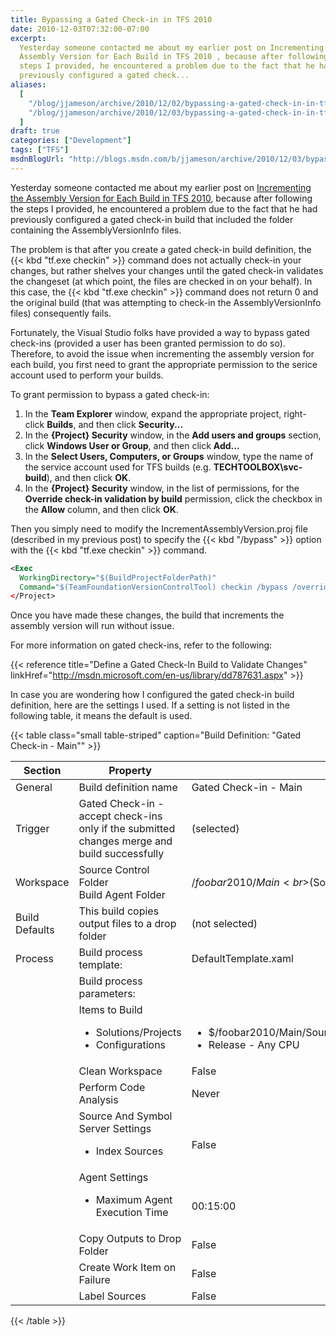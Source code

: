 ```yaml
---
title: Bypassing a Gated Check-in in TFS 2010
date: 2010-12-03T07:32:00-07:00
excerpt:
  Yesterday someone contacted me about my earlier post on Incrementing the
  Assembly Version for Each Build in TFS 2010 , because after following the
  steps I provided, he encountered a problem due to the fact that he had
  previously configured a gated check...
aliases:
  [
    "/blog/jjameson/archive/2010/12/02/bypassing-a-gated-check-in-in-tfs-2010.aspx",
    "/blog/jjameson/archive/2010/12/03/bypassing-a-gated-check-in-in-tfs-2010.aspx",
  ]
draft: true
categories: ["Development"]
tags: ["TFS"]
msdnBlogUrl: "http://blogs.msdn.com/b/jjameson/archive/2010/12/03/bypassing-a-gated-check-in-in-tfs-2010.aspx"
---
```


Yesterday someone contacted me about my earlier post on
[Incrementing the Assembly Version for Each Build in TFS 2010](/blog/jjameson/2010/11/29/incrementing-the-assembly-version-for-each-build-in-tfs-2010),
because after following the steps I provided, he encountered a problem due to
the fact that he had previously configured a gated check-in build that included
the folder containing the AssemblyVersionInfo files.

The problem is that after you create a gated check-in build definition, the {{<
kbd "tf.exe checkin" >}} command does not actually check-in your changes, but
rather shelves your changes until the gated check-in validates the changeset (at
which point, the files are checked in on your behalf). In this case, the {{< kbd
"tf.exe checkin" >}} command does not return 0 and the original build (that was
attempting to check-in the AssemblyVersionInfo files) consequently fails.

Fortunately, the Visual Studio folks have provided a way to bypass gated
check-ins (provided a user has been granted permission to do so). Therefore, to
avoid the issue when incrementing the assembly version for each build, you first
need to grant the appropriate permission to the serice account used to perform
your builds.

To grant permission to bypass a gated check-in:

1. In the **Team Explorer** window, expand the appropriate project, right-click
   **Builds**, and then click **Security...**
2. In the **{Project} Security** window, in the **Add users and groups**
   section, click **Windows User or Group**, and then click **Add...**
3. In the **Select Users, Computers, or Groups** window, type the name of the
   service account used for TFS builds (e.g. **TECHTOOLBOX\svc-build**), and
   then click **OK**.
4. In the **{Project} Security** window, in the list of permissions, for the
   **Override check-in validation by build** permission, click the checkbox in
   the **Allow** column, and then click **OK**.

Then you simply need to modify the IncrementAssemblyVersion.proj file (described
in my previous post) to specify the {{< kbd "/bypass" >}} option with the {{<
kbd "tf.exe checkin" >}} command.

```XML
<Exec
  WorkingDirectory="$(BuildProjectFolderPath)"
  Command="$(TeamFoundationVersionControlTool) checkin /bypass /override:&quot;Check-in from automated build&quot; /comment:&quot;Increment assembly version ($(IncrementedAssemblyVersion)) $(NoCICheckinComment)&quot; AssemblyVersionInfo.txt AssemblyVersionInfo.cs"/>
</Project>
```

Once you have made these changes, the build that increments the assembly version
will run without issue.

For more information on gated check-ins, refer to the following:

{{< reference title="Define a Gated Check-In Build to Validate Changes"
linkHref="http://msdn.microsoft.com/en-us/library/dd787631.aspx" >}}

In case you are wondering how I configured the gated check-in build definition,
here are the settings I used. If a setting is not listed in the following table,
it means the default is used.

{{< table class="small table-striped"
caption="Build Definition: \"Gated Check-in - Main\"" >}}

| Section | Property | Value |
| --- | --- | --- |
| General | Build definition name | Gated Check-in - Main |
| Trigger | Gated Check-in - accept check-ins only if the submitted changes merge and build successfully | (selected) |
| Workspace | Source Control Folder<br>Build Agent Folder | $/foobar2010/Main<br>$(SourceDir) |
| Build Defaults | This build copies output files to a drop folder | (not selected) |
| Process | Build process template: | DefaultTemplate.xaml |
|  | Build process parameters: |  |
|  | Items to Build<ul><li>Solutions/Projects</li><li>Configurations</li></ul> | <br><ul><li>$/foobar2010/Main/Source/TechnologyToolbox.Foobar.sln</li><li>Release - Any CPU</li></ul> |
|  | Clean Workspace | False |
|  | Perform Code Analysis | Never |
|  | Source And Symbol Server Settings<ul><li>Index Sources</li></ul> | <br>False |
|  | Agent Settings<ul><li>Maximum Agent Execution Time</li></ul> | <br>00:15:00 |
|  | Copy Outputs to Drop Folder | False |
|  | Create Work Item on Failure | False |
|  | Label Sources | False |

{{< /table >}}


